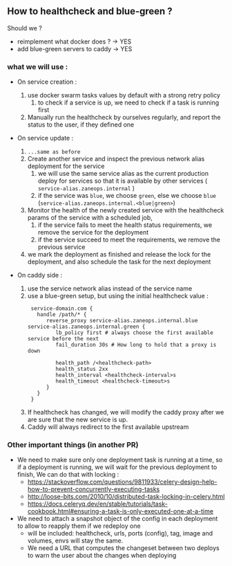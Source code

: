 ## How to healthcheck and blue-green ?

Should we ?

- reimplement what docker does ? -> YES
- add blue-green servers to caddy -> YES

### what we will use :

- On service creation :
    1. use docker swarm tasks values by default with a strong retry policy
        1. to check if a service is up, we need to check if a task is running first
    2. Manually run the healthcheck by ourselves regularly, and report the status to the user, if they defined one

- On service update :
    1. `...same as before`
    2. Create another service and inspect the previous network alias deployment for the service
        1. we will use the same service alias as the current production deploy for services so that it is available by
           other services ( `service-alias.zaneops.internal` )
        2. if the service was `blue`, we choose `green`, else we
           choose `blue` (`service-alias.zaneops.internal.<blue|green>`)
    3. Monitor the health of the newly created service with the healthcheck params of the service
       with a scheduled job,
        1. if the service fails to meet the health status requirements, we remove the service for the
           deployment
        2. if the service succeed to meet the requirements, we remove the previous service
    4. we mark the deployment as finished and release the lock for the deployment,
       and also schedule the task for the next deployment

- On caddy side :
    1. use the service network alias instead of the service name
    2. use a blue-green setup, but using the initial healthcheck value :
       ```shell
        service-domain.com {
          handle /path/* {
             reverse_proxy service-alias.zaneops.internal.blue service-alias.zaneops.internal.green {
                lb_policy first # always choose the first available service before the next
                fail_duration 30s # How long to hold that a proxy is down

                health_path /<healthcheck-path>
                health_status 2xx
                health_interval <healthcheck-interval>s
                health_timeout <healthcheck-timeout>s
             }
          }
        }
       ```
    3. If healthcheck has changed, we will modify the caddy proxy after we are sure that the new service is up.
    4. Caddy will always redirect to the first available upstream

### Other important things (in another PR)

- We need to make sure only one deployment task is running at a time, so if a deployment is running,
  we will wait for the previous deployment to finish, We can do that with locking :
    - https://stackoverflow.com/questions/9811933/celery-design-help-how-to-prevent-concurrently-executing-tasks
    - http://loose-bits.com/2010/10/distributed-task-locking-in-celery.html
    - https://docs.celeryq.dev/en/stable/tutorials/task-cookbook.html#ensuring-a-task-is-only-executed-one-at-a-time
- We need to attach a snapshot object of the config in each deployment to allow to reapply them if we redeploy
  one
    - will be included: healthcheck, urls, ports (config), tag, image and volumes, envs will stay the same.
    - We need a URL that computes the changeset between two deploys to warn the user about the changes when deploying